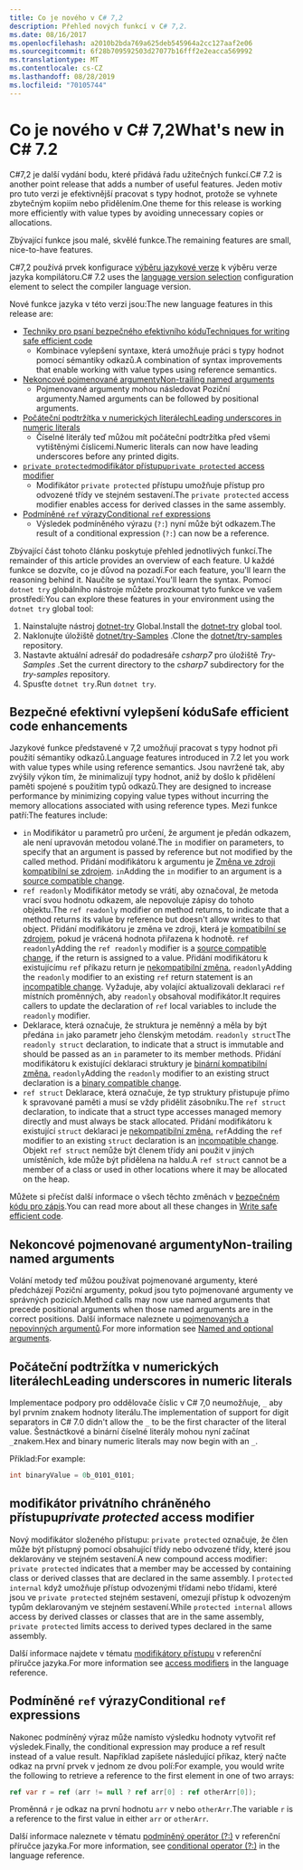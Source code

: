 ```yaml
---
title: Co je nového v C# 7,2
description: Přehled nových funkcí v C# 7,2.
ms.date: 08/16/2017
ms.openlocfilehash: a2010b2bda769a625deb545964a2cc127aaf2e06
ms.sourcegitcommit: 6f28b709592503d27077b16fff2e2eacca569992
ms.translationtype: MT
ms.contentlocale: cs-CZ
ms.lasthandoff: 08/28/2019
ms.locfileid: "70105744"
---
```

# <a name="whats-new-in-c-72"></a><span data-ttu-id="4f0fb-103">Co je nového v C# 7,2</span><span class="sxs-lookup"><span data-stu-id="4f0fb-103">What's new in C# 7.2</span></span>

<span data-ttu-id="4f0fb-104">C#7,2 je další vydání bodu, které přidává řadu užitečných funkcí.</span><span class="sxs-lookup"><span data-stu-id="4f0fb-104">C# 7.2 is another point release that adds a number of useful features.</span></span>
<span data-ttu-id="4f0fb-105">Jeden motiv pro tuto verzi je efektivnější pracovat s typy hodnot, protože se vyhnete zbytečným kopiím nebo přidělením.</span><span class="sxs-lookup"><span data-stu-id="4f0fb-105">One theme for this release is working more efficiently with value types by avoiding unnecessary copies or allocations.</span></span>

<span data-ttu-id="4f0fb-106">Zbývající funkce jsou malé, skvělé funkce.</span><span class="sxs-lookup"><span data-stu-id="4f0fb-106">The remaining features are small, nice-to-have features.</span></span>

<span data-ttu-id="4f0fb-107">C#7,2 používá prvek konfigurace [výběru jazykové verze](../language-reference/configure-language-version.md) k výběru verze jazyka kompilátoru.</span><span class="sxs-lookup"><span data-stu-id="4f0fb-107">C# 7.2 uses the [language version selection](../language-reference/configure-language-version.md) configuration element to select the compiler language version.</span></span>

<span data-ttu-id="4f0fb-108">Nové funkce jazyka v této verzi jsou:</span><span class="sxs-lookup"><span data-stu-id="4f0fb-108">The new language features in this release are:</span></span>

- [<span data-ttu-id="4f0fb-109">Techniky pro psaní bezpečného efektivního kódu</span><span class="sxs-lookup"><span data-stu-id="4f0fb-109">Techniques for writing safe efficient code</span></span>](#safe-efficient-code-enhancements)
  - <span data-ttu-id="4f0fb-110">Kombinace vylepšení syntaxe, která umožňuje práci s typy hodnot pomocí sémantiky odkazů.</span><span class="sxs-lookup"><span data-stu-id="4f0fb-110">A combination of syntax improvements that enable working with value types using reference semantics.</span></span>
- [<span data-ttu-id="4f0fb-111">Nekoncové pojmenované argumenty</span><span class="sxs-lookup"><span data-stu-id="4f0fb-111">Non-trailing named arguments</span></span>](#non-trailing-named-arguments)
  - <span data-ttu-id="4f0fb-112">Pojmenované argumenty mohou následovat Poziční argumenty.</span><span class="sxs-lookup"><span data-stu-id="4f0fb-112">Named arguments can be followed by positional arguments.</span></span>
- [<span data-ttu-id="4f0fb-113">Počáteční podtržítka v numerických literálech</span><span class="sxs-lookup"><span data-stu-id="4f0fb-113">Leading underscores in numeric literals</span></span>](#leading-underscores-in-numeric-literals)
  - <span data-ttu-id="4f0fb-114">Číselné literály teď můžou mít počáteční podtržítka před všemi vytištěnými číslicemi.</span><span class="sxs-lookup"><span data-stu-id="4f0fb-114">Numeric literals can now have leading underscores before any printed digits.</span></span>
- [<span data-ttu-id="4f0fb-115">`private protected`modifikátor přístupu</span><span class="sxs-lookup"><span data-stu-id="4f0fb-115">`private protected` access modifier</span></span>](#private-protected-access-modifier)
  - <span data-ttu-id="4f0fb-116">Modifikátor `private protected` přístupu umožňuje přístup pro odvozené třídy ve stejném sestavení.</span><span class="sxs-lookup"><span data-stu-id="4f0fb-116">The `private protected` access modifier enables access for derived classes in the same assembly.</span></span>
- [<span data-ttu-id="4f0fb-117">Podmíněné `ref` výrazy</span><span class="sxs-lookup"><span data-stu-id="4f0fb-117">Conditional `ref` expressions</span></span>](#conditional-ref-expressions)
  - <span data-ttu-id="4f0fb-118">Výsledek podmíněného výrazu (`?:`) nyní může být odkazem.</span><span class="sxs-lookup"><span data-stu-id="4f0fb-118">The result of a conditional expression (`?:`) can now be a reference.</span></span>

<span data-ttu-id="4f0fb-119">Zbývající část tohoto článku poskytuje přehled jednotlivých funkcí.</span><span class="sxs-lookup"><span data-stu-id="4f0fb-119">The remainder of this article provides an overview of each feature.</span></span> <span data-ttu-id="4f0fb-120">U každé funkce se dozvíte, co je důvod na pozadí.</span><span class="sxs-lookup"><span data-stu-id="4f0fb-120">For each feature, you'll learn the reasoning behind it.</span></span> <span data-ttu-id="4f0fb-121">Naučíte se syntaxí.</span><span class="sxs-lookup"><span data-stu-id="4f0fb-121">You'll learn the syntax.</span></span> <span data-ttu-id="4f0fb-122">Pomocí `dotnet try` globálního nástroje můžete prozkoumat tyto funkce ve vašem prostředí:</span><span class="sxs-lookup"><span data-stu-id="4f0fb-122">You can explore these features in your environment using the `dotnet try` global tool:</span></span>

1. <span data-ttu-id="4f0fb-123">Nainstalujte nástroj [dotnet-try](https://github.com/dotnet/try/blob/master/README.md#setup) Global.</span><span class="sxs-lookup"><span data-stu-id="4f0fb-123">Install the [dotnet-try](https://github.com/dotnet/try/blob/master/README.md#setup) global tool.</span></span>
1. <span data-ttu-id="4f0fb-124">Naklonujte úložiště [dotnet/try-Samples](https://github.com/dotnet/try-samples) .</span><span class="sxs-lookup"><span data-stu-id="4f0fb-124">Clone the [dotnet/try-samples](https://github.com/dotnet/try-samples) repository.</span></span>
1. <span data-ttu-id="4f0fb-125">Nastavte aktuální adresář do podadresáře *csharp7* pro úložiště *Try-Samples* .</span><span class="sxs-lookup"><span data-stu-id="4f0fb-125">Set the current directory to the *csharp7* subdirectory for the *try-samples* repository.</span></span>
1. <span data-ttu-id="4f0fb-126">Spusťte `dotnet try`.</span><span class="sxs-lookup"><span data-stu-id="4f0fb-126">Run `dotnet try`.</span></span>

## <a name="safe-efficient-code-enhancements"></a><span data-ttu-id="4f0fb-127">Bezpečné efektivní vylepšení kódu</span><span class="sxs-lookup"><span data-stu-id="4f0fb-127">Safe efficient code enhancements</span></span>

<span data-ttu-id="4f0fb-128">Jazykové funkce představené v 7,2 umožňují pracovat s typy hodnot při použití sémantiky odkazů.</span><span class="sxs-lookup"><span data-stu-id="4f0fb-128">Language features introduced in 7.2 let you work with value types while using reference semantics.</span></span> <span data-ttu-id="4f0fb-129">Jsou navržené tak, aby zvýšily výkon tím, že minimalizují typy hodnot, aniž by došlo k přidělení paměti spojené s použitím typů odkazů.</span><span class="sxs-lookup"><span data-stu-id="4f0fb-129">They are designed to increase performance by minimizing copying value types without incurring the memory allocations associated with using reference types.</span></span> <span data-ttu-id="4f0fb-130">Mezi funkce patří:</span><span class="sxs-lookup"><span data-stu-id="4f0fb-130">The features include:</span></span>

- <span data-ttu-id="4f0fb-131">`in` Modifikátor u parametrů pro určení, že argument je předán odkazem, ale není upravován metodou volané.</span><span class="sxs-lookup"><span data-stu-id="4f0fb-131">The `in` modifier on parameters, to specify that an argument is passed by reference but not modified by the called method.</span></span> <span data-ttu-id="4f0fb-132">Přidání modifikátoru k argumentu je [Změna ve zdroji kompatibilní se zdrojem](version-update-considerations.md#source-compatible-changes). `in`</span><span class="sxs-lookup"><span data-stu-id="4f0fb-132">Adding the `in` modifier to an argument is a [source compatible change](version-update-considerations.md#source-compatible-changes).</span></span>
- <span data-ttu-id="4f0fb-133">`ref readonly` Modifikátor metody se vrátí, aby označoval, že metoda vrací svou hodnotu odkazem, ale nepovoluje zápisy do tohoto objektu.</span><span class="sxs-lookup"><span data-stu-id="4f0fb-133">The `ref readonly` modifier on method returns, to indicate that a method returns its value by reference but doesn't allow writes to that object.</span></span> <span data-ttu-id="4f0fb-134">Přidání modifikátoru je změna ve zdroji, která je [kompatibilní se zdrojem](version-update-considerations.md#source-compatible-changes), pokud je vrácená hodnota přiřazena k hodnotě. `ref readonly`</span><span class="sxs-lookup"><span data-stu-id="4f0fb-134">Adding the `ref readonly` modifier is a [source compatible change](version-update-considerations.md#source-compatible-changes), if the return is assigned to a value.</span></span> <span data-ttu-id="4f0fb-135">Přidání modifikátoru k existujícímu `ref` příkazu return je [nekompatibilní změna.](version-update-considerations.md#incompatible-changes) `readonly`</span><span class="sxs-lookup"><span data-stu-id="4f0fb-135">Adding the `readonly` modifier to an existing `ref` return statement is an [incompatible change](version-update-considerations.md#incompatible-changes).</span></span> <span data-ttu-id="4f0fb-136">Vyžaduje, aby volající aktualizovali deklaraci `ref` místních proměnných, aby `readonly` obsahoval modifikátor.</span><span class="sxs-lookup"><span data-stu-id="4f0fb-136">It requires callers to update the declaration of `ref` local variables to include the `readonly` modifier.</span></span>
- <span data-ttu-id="4f0fb-137">Deklarace, která označuje, že struktura je neměnný a měla by být předána `in` jako parametr jeho členským metodám. `readonly struct`</span><span class="sxs-lookup"><span data-stu-id="4f0fb-137">The `readonly struct` declaration, to indicate that a struct is immutable and should be passed as an `in` parameter to its member methods.</span></span> <span data-ttu-id="4f0fb-138">Přidání modifikátoru k existující deklaraci struktury je [binární kompatibilní změna.](version-update-considerations.md#binary-compatible-changes) `readonly`</span><span class="sxs-lookup"><span data-stu-id="4f0fb-138">Adding the `readonly` modifier to an existing struct declaration is a [binary compatible change](version-update-considerations.md#binary-compatible-changes).</span></span>
- <span data-ttu-id="4f0fb-139">`ref struct` Deklarace, která označuje, že typ struktury přistupuje přímo k spravované paměti a musí se vždy přidělit zásobníku.</span><span class="sxs-lookup"><span data-stu-id="4f0fb-139">The `ref struct` declaration, to indicate that a struct type accesses managed memory directly and must always be stack allocated.</span></span> <span data-ttu-id="4f0fb-140">Přidání modifikátoru k existující `struct` deklaraci je [nekompatibilní změna.](version-update-considerations.md#incompatible-changes) `ref`</span><span class="sxs-lookup"><span data-stu-id="4f0fb-140">Adding the `ref` modifier to an existing `struct` declaration is an [incompatible change](version-update-considerations.md#incompatible-changes).</span></span> <span data-ttu-id="4f0fb-141">Objekt `ref struct` nemůže být členem třídy ani použit v jiných umístěních, kde může být přidělena na haldu.</span><span class="sxs-lookup"><span data-stu-id="4f0fb-141">A `ref struct` cannot be a member of a class or used in other locations where it may be allocated on the heap.</span></span>

<span data-ttu-id="4f0fb-142">Můžete si přečíst další informace o všech těchto změnách v [bezpečném kódu pro zápis](../write-safe-efficient-code.md).</span><span class="sxs-lookup"><span data-stu-id="4f0fb-142">You can read more about all these changes in [Write safe efficient code](../write-safe-efficient-code.md).</span></span>

## <a name="non-trailing-named-arguments"></a><span data-ttu-id="4f0fb-143">Nekoncové pojmenované argumenty</span><span class="sxs-lookup"><span data-stu-id="4f0fb-143">Non-trailing named arguments</span></span>

<span data-ttu-id="4f0fb-144">Volání metody teď můžou používat pojmenované argumenty, které předcházejí Poziční argumenty, pokud jsou tyto pojmenované argumenty ve správných pozicích.</span><span class="sxs-lookup"><span data-stu-id="4f0fb-144">Method calls may now use named arguments that precede positional arguments when those named arguments are in the correct positions.</span></span> <span data-ttu-id="4f0fb-145">Další informace naleznete u [pojmenovaných a nepovinných argumentů](../programming-guide/classes-and-structs/named-and-optional-arguments.md).</span><span class="sxs-lookup"><span data-stu-id="4f0fb-145">For more information see [Named and optional arguments](../programming-guide/classes-and-structs/named-and-optional-arguments.md).</span></span>

## <a name="leading-underscores-in-numeric-literals"></a><span data-ttu-id="4f0fb-146">Počáteční podtržítka v numerických literálech</span><span class="sxs-lookup"><span data-stu-id="4f0fb-146">Leading underscores in numeric literals</span></span>

<span data-ttu-id="4f0fb-147">Implementace podpory pro oddělovače číslic v C# 7,0 neumožňuje, `_` aby byl prvním znakem hodnoty literálu.</span><span class="sxs-lookup"><span data-stu-id="4f0fb-147">The implementation of support for digit separators in C# 7.0 didn't allow the `_` to be the first character of the literal value.</span></span> <span data-ttu-id="4f0fb-148">Šestnáctkové a binární číselné literály mohou nyní začínat `_`znakem.</span><span class="sxs-lookup"><span data-stu-id="4f0fb-148">Hex and binary numeric literals may now begin with an `_`.</span></span>

<span data-ttu-id="4f0fb-149">Příklad:</span><span class="sxs-lookup"><span data-stu-id="4f0fb-149">For example:</span></span>

```csharp
int binaryValue = 0b_0101_0101;
```

## <a name="_private-protected_-access-modifier"></a><span data-ttu-id="4f0fb-150">modifikátor privátního chráněného přístupu</span><span class="sxs-lookup"><span data-stu-id="4f0fb-150">_private protected_ access modifier</span></span>

<span data-ttu-id="4f0fb-151">Nový modifikátor složeného přístupu: `private protected` označuje, že člen může být přístupný pomocí obsahující třídy nebo odvozené třídy, které jsou deklarovány ve stejném sestavení.</span><span class="sxs-lookup"><span data-stu-id="4f0fb-151">A new compound access modifier: `private protected` indicates that a member may be accessed by containing class or derived classes that are declared in the same assembly.</span></span> <span data-ttu-id="4f0fb-152">I `protected internal` když umožňuje přístup odvozenými třídami nebo třídami, které jsou ve `private protected` stejném sestavení, omezují přístup k odvozeným typům deklarovaným ve stejném sestavení.</span><span class="sxs-lookup"><span data-stu-id="4f0fb-152">While `protected internal` allows access by derived classes or classes that are in the same assembly, `private protected` limits access to derived types declared in the same assembly.</span></span>

<span data-ttu-id="4f0fb-153">Další informace najdete v tématu [modifikátory přístupu](../language-reference/keywords/access-modifiers.md) v referenční příručce jazyka.</span><span class="sxs-lookup"><span data-stu-id="4f0fb-153">For more information see [access modifiers](../language-reference/keywords/access-modifiers.md) in the language reference.</span></span>

## <a name="conditional-ref-expressions"></a><span data-ttu-id="4f0fb-154">Podmíněné `ref` výrazy</span><span class="sxs-lookup"><span data-stu-id="4f0fb-154">Conditional `ref` expressions</span></span>

<span data-ttu-id="4f0fb-155">Nakonec podmíněný výraz může namísto výsledku hodnoty vytvořit ref výsledek.</span><span class="sxs-lookup"><span data-stu-id="4f0fb-155">Finally, the conditional expression may produce a ref result instead of a value result.</span></span> <span data-ttu-id="4f0fb-156">Například zapíšete následující příkaz, který načte odkaz na první prvek v jednom ze dvou polí:</span><span class="sxs-lookup"><span data-stu-id="4f0fb-156">For example, you would write the following to retrieve a reference to the first element in one of two arrays:</span></span>

```csharp
ref var r = ref (arr != null ? ref arr[0] : ref otherArr[0]);
```

<span data-ttu-id="4f0fb-157">Proměnná `r` je odkaz na první hodnotu `arr` v nebo `otherArr`.</span><span class="sxs-lookup"><span data-stu-id="4f0fb-157">The variable `r` is a reference to the first value in either `arr` or `otherArr`.</span></span>

<span data-ttu-id="4f0fb-158">Další informace naleznete v tématu [podmíněný operátor (?:)](../language-reference/operators/conditional-operator.md) v referenční příručce jazyka.</span><span class="sxs-lookup"><span data-stu-id="4f0fb-158">For more information, see [conditional operator (?:)](../language-reference/operators/conditional-operator.md) in the language reference.</span></span>
